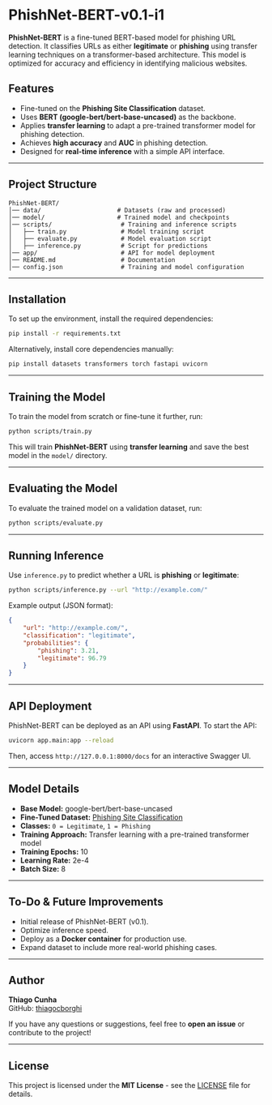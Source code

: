 # PhishNet-BERT-v0.1-i1

**PhishNet-BERT** is a fine-tuned BERT-based model for phishing URL detection. It classifies URLs as either **legitimate** or **phishing** using transfer learning techniques on a transformer-based architecture. This model is optimized for accuracy and efficiency in identifying malicious websites.

## Features

- Fine-tuned on the **Phishing Site Classification** dataset.
- Uses **BERT (google-bert/bert-base-uncased)** as the backbone.
- Applies **transfer learning** to adapt a pre-trained transformer model for phishing detection.
- Achieves **high accuracy** and **AUC** in phishing detection.
- Designed for **real-time inference** with a simple API interface.

---

## Project Structure

```
PhishNet-BERT/
│── data/                     # Datasets (raw and processed)
│── model/                    # Trained model and checkpoints
│── scripts/                   # Training and inference scripts
│   ├── train.py               # Model training script
│   ├── evaluate.py            # Model evaluation script
│   ├── inference.py           # Script for predictions
│── app/                       # API for model deployment
│── README.md                  # Documentation
│── config.json                # Training and model configuration
```

---

## Installation

To set up the environment, install the required dependencies:

```bash
pip install -r requirements.txt
```

Alternatively, install core dependencies manually:

```bash
pip install datasets transformers torch fastapi uvicorn
```

---

## Training the Model

To train the model from scratch or fine-tune it further, run:

```bash
python scripts/train.py
```

This will train **PhishNet-BERT** using **transfer learning** and save the best model in the `model/` directory.

---

## Evaluating the Model

To evaluate the trained model on a validation dataset, run:

```bash
python scripts/evaluate.py
```

---

## &#x20;Running Inference

Use `inference.py` to predict whether a URL is **phishing** or **legitimate**:

```bash
python scripts/inference.py --url "http://example.com/"
```

Example output (JSON format):

```json
{
    "url": "http://example.com/",
    "classification": "legitimate",
    "probabilities": {
        "phishing": 3.21,
        "legitimate": 96.79
    }
}
```

---

## API Deployment

PhishNet-BERT can be deployed as an API using **FastAPI**. To start the API:

```bash
uvicorn app.main:app --reload
```

Then, access `http://127.0.0.1:8000/docs` for an interactive Swagger UI.

---

## Model Details

- **Base Model:** google-bert/bert-base-uncased
- **Fine-Tuned Dataset:** [Phishing Site Classification](https://huggingface.co/datasets/shawhin/phishing-site-classification)
- **Classes:** `0 = Legitimate`, `1 = Phishing`
- **Training Approach:** Transfer learning with a pre-trained transformer model
- **Training Epochs:** 10
- **Learning Rate:** 2e-4
- **Batch Size:** 8

---

## To-Do & Future Improvements

- &#x20;Initial release of PhishNet-BERT (v0.1).
- &#x20;Optimize inference speed.
- &#x20;Deploy as a **Docker container** for production use.
- &#x20;Expand dataset to include more real-world phishing cases.

---

## Author

**Thiago Cunha**\
GitHub: [thiagocborghi](https://github.com/thiagocborghi)

If you have any questions or suggestions, feel free to **open an issue** or contribute to the project!

---

## License

This project is licensed under the **MIT License** - see the [LICENSE](LICENSE) file for details.

